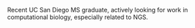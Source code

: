 Recent UC San Diego MS graduate, actively looking for work in computational biology, especially related to NGS.

<!---
recursivelymanan/recursivelymanan is a ✨ special ✨ repository because its `README.md` (this file) appears on your GitHub profile.
You can click the Preview link to take a look at your changes.
--->
